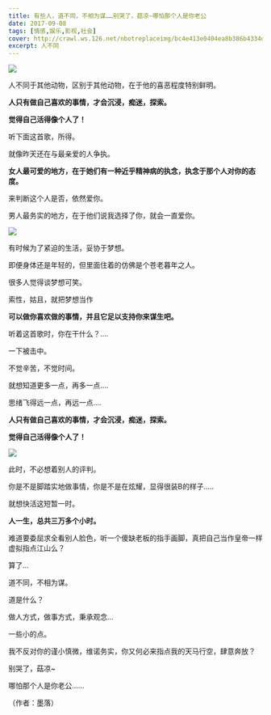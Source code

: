 ```yaml
---
title: 有些人，道不同，不相为谋……别哭了，菇凉~哪怕那个人是你老公
date: 2017-09-08
tags: [情感,娱乐,影视,社会]
cover: http://crawl.ws.126.net/nbotreplaceimg/bc4e413e0404ea8b386b4334d5ba150d/cd84682ce8b9106665c6a6cdeee7d4c7.jpg
excerpt: 人不同
---
```

![](http://crawl.ws.126.net/nbotreplaceimg/bc4e413e0404ea8b386b4334d5ba150d/cd84682ce8b9106665c6a6cdeee7d4c7.jpg)  

人不同于其他动物，区别于其他动物，在于他的喜恶程度特别鲜明。

**人只有做自己喜欢的事情，才会沉浸，痴迷，探索。**

**觉得自己活得像个人了！**

听下面这首歌，所得。

就像昨天还在与最亲爱的人争执。

**女人最可爱的地方，在于她们有一种近乎精神病的执念，执念于那个人对你的态度。**

来判断这个人是否，依然爱你。

男人最务实的地方，在于他们说我选择了你，就会一直爱你。

![](http://crawl.ws.126.net/nbotreplaceimg/bc4e413e0404ea8b386b4334d5ba150d/355723cefe3d554c497ed918e4af32fd.jpg)  

有时候为了紧迫的生活，妥协于梦想。  

即便身体还是年轻的，但里面住着的仿佛是个苍老暮年之人。

很多人觉得谈梦想可笑。

索性，姑且，就把梦想当作

**可以做你喜欢做的事情，并且它足以支持你来谋生吧。**

听着这首歌时，你在干什么？....

一下被击中。

不觉辛苦，不觉时间。

就想知道更多一点，再多一点....

思绪飞得远一点，再远一点....

**人只有做自己喜欢的事情，才会沉浸，痴迷，探索。**

**觉得自己活得像个人了！**

![](http://crawl.ws.126.net/nbotreplaceimg/49dc115816087eac67b3eab55e507b87/d11eb3c739153bfa2dca7b6a1da49996.jpg)  

此时，不必想着别人的评判。

你是不是脚踏实地做事情，你是不是在炫耀，显得很装B的样子.....

就想快活这短暂一时。

**人一生，总共三万多个小时。**

难道要委屈求全看别人脸色，听一个傻缺老板的指手画脚，真把自己当作皇帝一样虚拟指点江山么？

算了...  

道不同，不相为谋。

道是什么？

做人方式，做事方式，秉承观念...

一些小的点。

我不反对你的谨小慎微，维诺务实，你又何必来指点我的天马行空，肆意奔放？

别哭了，菇凉~

哪怕那个人是你老公......

（作者：墨落）

